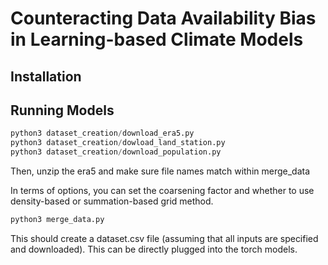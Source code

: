 # Counteracting Data Availability Bias in Learning-based Climate Models

## Installation

## Running Models

```python
python3 dataset_creation/download_era5.py
python3 dataset_creation/dowload_land_station.py
python3 dataset_creation/download_population.py
```

Then, unzip the era5 and make sure file names match within merge_data

In terms of options, you can set the coarsening factor and whether to use density-based or summation-based grid method.

```python
python3 merge_data.py
```

This should create a dataset.csv file (assuming that all inputs are specified and downloaded). This can be directly plugged into the torch models.